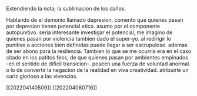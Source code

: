 Extendiendo la nota; la sublimacion de los daños.

Hablando de el demonio llamado depresion, comento que quienes pasan por depresion tienen potencial etico. asumo por el componente autopunitivo. seria interesante investigar el potencial, me imagino de quienes pasan por violencia tambien dado el super-yo. al redirigir lo punitivo a acciones bien definidas puede llegar a ser escrupuloso. ademas de ser abono para la resilencia. 
Tambien lo que se me ocurria era en el caso citado en los patitos feos, de que quienes pasan por ambientes empinados -en el sentido de dificil transicion-. poseen una fuerza de voluntad anormal. o lo de convertir la negacion de la realidad en viva creatividad. atribuirle un cariz glorioso a las vivencias.

[[202204140509]]
[[202204080716]]